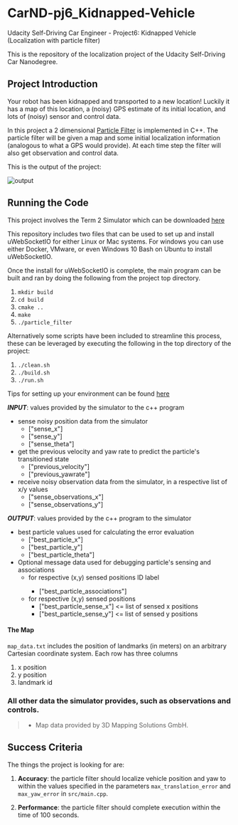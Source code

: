 # CarND-pj6_Kidnapped-Vehicle
Udacity Self-Driving Car Engineer - Project6: Kidnapped Vehicle (Localization with particle filter)

This is the repository of the localization project of the Udacity Self-Driving Car Nanodegree.

## Project Introduction
Your robot has been kidnapped and transported to a new location! Luckily it has a map of this location, a (noisy) GPS estimate of its initial location, and lots of (noisy) sensor and control data.

In this project a 2 dimensional [Particle Filter](https://en.wikipedia.org/wiki/Particle_filter) is implemented in C++. The particle filter will be given a map and some initial localization information (analogous to what a GPS would provide). At each time step the filter will also get observation and control data.

This is the output of the project:

![output](./output/output.gif)


## Running the Code
This project involves the Term 2 Simulator which can be downloaded [here](https://github.com/udacity/self-driving-car-sim/releases)

This repository includes two files that can be used to set up and install uWebSocketIO for either Linux or Mac systems. For windows you can use either Docker, VMware, or even Windows 10 Bash on Ubuntu to install uWebSocketIO.

Once the install for uWebSocketIO is complete, the main program can be built and ran by doing the following from the project top directory.

1. `mkdir build`
2. `cd build`
3. `cmake ..`
4. `make`
5. `./particle_filter`

Alternatively some scripts have been included to streamline this process, these can be leveraged by executing the following in the top directory of the project:

1. `./clean.sh`
2. `./build.sh`
3. `./run.sh`

Tips for setting up your environment can be found [here](https://classroom.udacity.com/nanodegrees/nd013/parts/40f38239-66b6-46ec-ae68-03afd8a601c8/modules/0949fca6-b379-42af-a919-ee50aa304e6a/lessons/f758c44c-5e40-4e01-93b5-1a82aa4e044f/concepts/23d376c7-0195-4276-bdf0-e02f1f3c665d)

***INPUT***: values provided by the simulator to the c++ program
<ul>
  <li>sense noisy position data from the simulator
    <ul>
      <li>["sense_x"]</li>
      <li>["sense_y"]</li>
      <li>["sense_theta"]</li>
    </ul>
  </li>
  <li>get the previous velocity and yaw rate to predict the particle's transitioned state
    <ul>
      <li>["previous_velocity"]</li>
      <li>["previous_yawrate"]</li>
    </ul>
  </li>
  <li>receive noisy observation data from the simulator, in a respective list of x/y values
    <ul>
      <li>["sense_observations_x"]</li>
      <li>["sense_observations_y"]</li>
    </ul>
  </li>
</ul>


***OUTPUT***: values provided by the c++ program to the simulator
<ul>
  <li>best particle values used for calculating the error evaluation
    <ul>
      <li>["best_particle_x"]</li>
      <li>["best_particle_y"]</li>
      <li>["best_particle_theta"]</li>
    </ul>
  </li>
  <li>Optional message data used for debugging particle's sensing and associations
      <ul>
      <li>for respective (x,y) sensed positions ID label</li>
      <ul>
        <li>["best_particle_associations"]</li>
      </ul>
      <li>for respective (x,y) sensed positions
        <ul>
          <li>["best_particle_sense_x"] <= list of sensed x positions</li>
          <li>["best_particle_sense_y"] <= list of sensed y positions</li>
          </ul>
        </li>
    </ul>
  </li>
</ul>

#### The Map
`map_data.txt` includes the position of landmarks (in meters) on an arbitrary Cartesian coordinate system. Each row has three columns
1. x position
2. y position
3. landmark id

### All other data the simulator provides, such as observations and controls.

> * Map data provided by 3D Mapping Solutions GmbH.

## Success Criteria

The things the project is looking for are:

1. **Accuracy**: the particle filter should localize vehicle position and yaw to within the values specified in the parameters `max_translation_error` and `max_yaw_error` in `src/main.cpp`.

2. **Performance**: the particle filter should complete execution within the time of 100 seconds.
